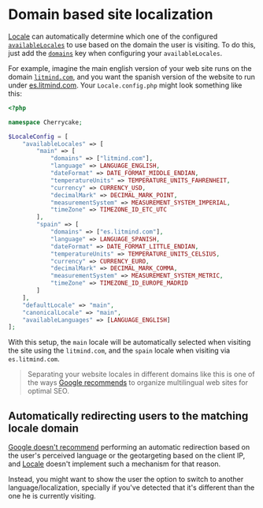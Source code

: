 # Domain based site localization

[Locale](../../reference/core-modules/locale/) can automatically determine which one of the configured [`availableLocales`](../../reference/core-modules/locale/#configuration) to use based on the domain the user is visiting. To do this, just add the [`domains`](../../reference/core-modules/locale/#configuration) key when configuring your `availableLocales`.

For example, imagine the main english version of your web site runs on the domain [`litmind.com`](https://litmind.com), and you want the spanish version of the website to run under [es.litmind.com](https://es.litmind.com). Your `Locale.config.php` might look something like this:

```php
<?php

namespace Cherrycake;

$LocaleConfig = [
	"availableLocales" => [
		"main" => [
			"domains" => ["litmind.com"],
			"language" => LANGUAGE_ENGLISH,
			"dateFormat" => DATE_FORMAT_MIDDLE_ENDIAN,
			"temperatureUnits" => TEMPERATURE_UNITS_FAHRENHEIT,
			"currency" => CURRENCY_USD,
			"decimalMark" => DECIMAL_MARK_POINT,
			"measurementSystem" => MEASUREMENT_SYSTEM_IMPERIAL,
			"timeZone" => TIMEZONE_ID_ETC_UTC
		],
		"spain" => [
			"domains" => ["es.litmind.com"],
			"language" => LANGUAGE_SPANISH,
			"dateFormat" => DATE_FORMAT_LITTLE_ENDIAN,
			"temperatureUnits" => TEMPERATURE_UNITS_CELSIUS,
			"currency" => CURRENCY_EURO,
			"decimalMark" => DECIMAL_MARK_COMMA,
			"measurementSystem" => MEASUREMENT_SYSTEM_METRIC,
			"timeZone" => TIMEZONE_ID_EUROPE_MADRID
		]
	],
	"defaultLocale" => "main",
	"canonicalLocale" => "main",
	"availableLanguages" => [LANGUAGE_ENGLISH]
];
```

With this setup, the `main` locale will be automatically selected when visiting the site using the `litmind.com`, and the `spain` locale when visiting via `es.litmind.com`.

> Separating your website locales in different domains like this is one of the ways [Google recommends](https://support.google.com/webmasters/answer/182192#locale-specific-urls) to organize multilingual web sites for optimal SEO.

## Automatically redirecting users to the matching locale domain

[Google doesn't recommend](https://support.google.com/webmasters/answer/182192) performing an automatic redirection based on the user's perceived language or the geotargeting based on the client IP, and [Locale](../../reference/core-modules/locale/) doesn't implement such a mechanism for that reason.

Instead, you might want to show the user the option to switch to another language/localization, specially if you've detected that it's different than the one he is currently visiting.

